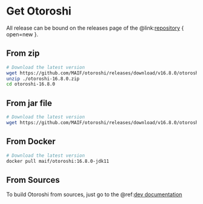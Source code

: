 # Get Otoroshi

All release can be bound on the releases page of the @link:[repository](https://github.com/MAIF/otoroshi/releases) { open=new }.

## From zip

```sh
# Download the latest version
wget https://github.com/MAIF/otoroshi/releases/download/v16.8.0/otoroshi-16.8.0.zip
unzip ./otoroshi-16.8.0.zip
cd otoroshi-16.8.0
```

## From jar file

```sh
# Download the latest version
wget https://github.com/MAIF/otoroshi/releases/download/v16.8.0/otoroshi.jar
```

## From Docker

```sh
# Download the latest version
docker pull maif/otoroshi:16.8.0-jdk11
```

## From Sources

To build Otoroshi from sources, just go to the @ref:[dev documentation](../dev.md)
